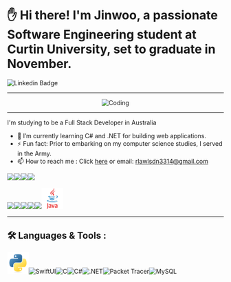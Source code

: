 


# ✋ Hi there! I'm Jinwoo, a passionate Software Engineering student at Curtin University, set to graduate in November.

![Linkedin Badge](https://img.shields.io/badge/-LinkedIn-blue?style=flat-square&logo=Linkedin&logoColor=white)
___
<div style="display: flex; justify-content: center; align-items: center;">
  <img src="https://media.giphy.com/media/v1.Y2lkPTc5MGI3NjExNXhmc2h5eTJveW5jNTI4aTIwOWlrenMydGt6dmJ2ZHUwZHc4aWo5NCZlcD12MV9pbnRlcm5hbF9naWZfYnlfaWQmY3Q9Zw/2IudUHdI075HL02Pkk/giphy.gif" alt="Coding" />
</div>

___
<!-- Bullet list -->

I'm studying to be a Full Stack Developer in Australia
* 🔭 I’m currently learning C# and .NET for building web applications.
* ⚡ Fun fact: Prior to embarking on my computer science studies, I served in the Army.
* 📫 How to reach me : Click [here](https://www.linkedin.com/in/jinwookimcurtin/) or email: rlawlsdn3314@gmail.com


<img src="https://img.shields.io/badge/java-007396?style=for-the-badge&logo=java&logoColor=white"><img src="https://img.shields.io/badge/SwiftUI-FA7343?style=for-the-badge&logo=swift&logoColor=white"><img src="https://img.shields.io/badge/C%23-239120?style=for-the-badge&logo=c-sharp&logoColor=white"><img src="https://img.shields.io/badge/.NET-5C2D91?style=for-the-badge&logo=.net&logoColor=white">

<img src="https://img.shields.io/badge/Python-3776AB?style=for-the-badge&logo=Python&logoColor=white"><img src="https://img.shields.io/badge/mysql-FCC624?style=for-the-badge&logo=linux&logoColor=black"><img src="https://img.shields.io/badge/github-181717?style=for-the-badge&logo=github&logoColor=white"><img src="https://img.shields.io/badge/Packet%20Tracer-FF6F00?style=for-the-badge&logo=cisco&logoColor=white"><img src="https://img.shields.io/badge/C-00599C?style=for-the-badge&logo=c&logoColor=white"><img src="https://raw.githubusercontent.com/devicons/devicon/1119b9f84c0290e0f0b38982099a2bd027a48bf1/icons/java/java-original-wordmark.svg" alt="Java" width="50" height="50">

___
## 🛠️ Languages & Tools :
<img src="https://raw.githubusercontent.com/devicons/devicon/1119b9f84c0290e0f0b38982099a2bd027a48bf1/icons/python/python-original.svg" alt="Python" width="50" height="50"><img src="https://img.shields.io/badge/SwiftUI-FA7343?style=for-the-badge&logo=swift&logoColor=white" alt="SwiftUI" width="50" height="50"><img src="https://img.shields.io/badge/C-00599C?style=for-the-badge&logo=c&logoColor=white" alt="C" width="50" height="50"><img src="https://img.shields.io/badge/C%23-239120?style=for-the-badge&logo=c-sharp&logoColor=white" alt="C#" width="50" height="50"><img src="https://img.shields.io/badge/.NET-5C2D91?style=for-the-badge&logo=.net&logoColor=white" alt=".NET" width="50" height="50"><img src="https://img.shields.io/badge/Packet%20Tracer-FF6F00?style=for-the-badge&logo=cisco&logoColor=white" alt="Packet Tracer" width="50" height="50"><img src="https://img.shields.io/badge/MySQL-4479A1?style=for-the-badge&logo=mysql&logoColor=white" alt="MySQL" width="50" height="50">












